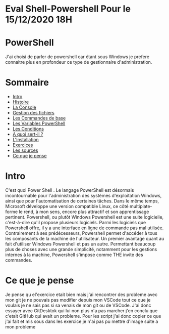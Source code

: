 # Eval Shell-Powershell  Pour le 15/12/2020 18H

# PowerShell
J'ai choisi de parler de powershell car étant sous Windows je prefere connaitre plus en profondeur ce type de gestionnaire d'administration.

# Sommaire
- [Intro](https://github.com/Malo44490/Powershell#intro)
- [Histoire](https://github.com/Malo44490/Powershell/blob/main/Cours/Histoire.md)
- [La Console](https://github.com/Malo44490/Powershell/blob/main/Cours/La%20console.md)
- [Gestion des fichiers](https://github.com/Malo44490/Powershell/blob/main/Cours/Gestion%20des%20fichier.md)
- [Les Commandes de base](https://github.com/Malo44490/Powershell/blob/main/Cours/Les%20commandes%20de%20bases.md)
- [Les Variables PowerShell](https://github.com/Malo44490/Powershell/blob/main/Cours/Les%20variables%20Powershell.md)
- [Les Conditions](https://github.com/Malo44490/Powershell/blob/main/Cours/Les%20conditions.md)
- [A quoi sert-il ?](https://github.com/Malo44490/Powershell/blob/main/Cours/A%20quoi%20sert%20t-il%20.md)
- [L'Installation](https://github.com/Malo44490/Powershell/blob/main/Cours/L'instalations.md)
- [Exercices](https://github.com/Malo44490/Powershell/blob/main/Cours/Exercices.md)
- [Les sources](https://github.com/Malo44490/Powershell/blob/main/Cours/Sources.md)
- [Ce que je pense](https://github.com/Malo44490/Shell-Powershell#ce-que-je-pense)

# Intro
C'est quoi Power Shell . Le langage PowerShell est désormais incontournable pour l'administration des systèmes d'exploitation Windows, ainsi que pour l'automatisation de certaines tâches. Dans le même temps, Microsoft développe une version compatible Linux, ce côté multiplate-forme le rend, à mon sens, encore plus attractif et son apprentissage pertinent. Powershell, ou plutôt Windows Powershell est une suite logicielle, c'est-à-dire qu'il propose plusieurs logiciels. Parmi les logiciels que Powershell offre, il y a une interface en ligne de commande pas mal utilisée. Contrairement à ses prédécesseurs, Powershell permet d'accéder à tous les composants de la machine de l'utilisateur. Un premier avantage quant au fait d'utiliser Windows Powershell et pas un autre. Permettant beaucoup plus de choses avec une grande simplicité, notamment pour les gestions internes à la machine, Powershell s'impose comme THE invite des commandes.

# Ce que je pense
Je pense qu el'exercice etait bien mais j'ai rencontrer des probleme avec mon git je ne pouvais pas modifier depuis mon VSCode tout ce que je voulais je ne sais pas si sa venais de mon git ou de VSCode. J'ai donc essayer avec GitDesktok qui lui non plus n'a pas marcher j'en conclu que c'etait GitHub qui avait un probleme. Pour les script j'ai donc copier ce que j'ai fait et mis sous dans les exercice je n'ai pas pu mettre d'image suite a mon probleme 
